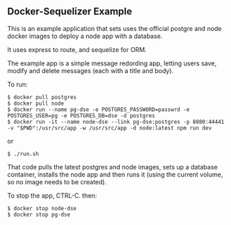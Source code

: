 Docker-Sequelizer Example
-------------------------

This is an example application that sets uses the official postgre and node docker images to deploy a node app with a database.

It uses express to route, and sequelize for ORM.

The example app is a simple message redording app, letting users save, modify and delete messages (each with a title and body).

To run:
```
$ docker pull postgres
$ docker pull node
$ docker run --name pg-dse -e POSTGRES_PASSWORD=passwrd -e POSTGRES_USER=pg -e POSTGRES_DB=dse -d postgres
$ docker run -it --name node-dse --link pg-dse:postgres -p 8080:44441 -v "$PWD":/usr/src/app -w /usr/src/app -d node:latest npm run dev
```
or
```
$ ./run.sh
```
	
That code pulls the latest postgres and node images, sets up a database container, installs the node app and then runs it (using the current volume, so no image needs to be created).

To stop the app, CTRL-C. then:
```
$ docker stop node-dse
$ docker stop pg-dse
```
